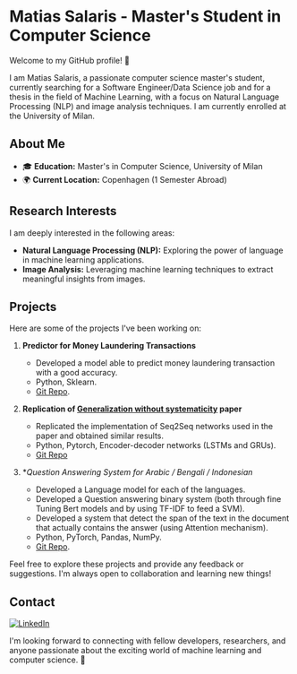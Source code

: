 # Matias Salaris - Master's Student in Computer Science

Welcome to my GitHub profile! 👋

I am Matias Salaris, a passionate computer science master's student, currently searching for a Software Engineer/Data Science job and for a thesis in the field of Machine Learning, with a focus on Natural Language Processing (NLP) and image analysis techniques. I am currently enrolled at the University of Milan.
## About Me

- 🎓 **Education:** Master's in Computer Science, University of Milan
- 🌍 **Current Location:** Copenhagen (1 Semester Abroad)

## Research Interests

I am deeply interested in the following areas:

- **Natural Language Processing (NLP):** Exploring the power of language in machine learning applications.
- **Image Analysis:** Leveraging machine learning techniques to extract meaningful insights from images.

## Projects

Here are some of the projects I've been working on:

1. **Predictor for Money Laundering Transactions**
   - Developed a model able to predict money laundering transaction with a good accuracy.
   - Python, Sklearn.
   - [Git Repo](https://github.com/MatiasSalaris/AMD-SM2L-2022-23-project/tree/main).

2. **Replication of [Generalization without systematicity](https://arxiv.org/abs/1711.00350) paper**
   - Replicated the implementation of Seq2Seq networks used in the paper and obtained similar results.
   - Python, Pytorch, Encoder-decoder networks (LSTMs and GRUs).
   - [Git Repo](https://github.com/MatiasSalaris/SCAN_Replication/tree/main)

3. **Question Answering System for Arabic / Bengali / Indonesian*
   - Developed a Language model for each of the languages.
   - Developed a Question answering binary system (both through fine Tuning Bert models and by using TF-IDF to feed a SVM).
   - Developed a system that detect the span of the text in the document that actually contains the answer (using Attention mechanism).
   - Python, PyTorch, Pandas, NumPy.
   - [Git Repo](https://github.com/TokeReines/08_NLP/tree/main/examn).

Feel free to explore these projects and provide any feedback or suggestions. I'm always open to collaboration and learning new things!

## Contact

[![LinkedIn](https://img.shields.io/badge/Linkedin-%230077B5.svg?style=flat&logo=linkedin&logoColor=white)](https://www.linkedin.com/in/matias-salaris-62352815a)


I'm looking forward to connecting with fellow developers, researchers, and anyone passionate about the exciting world of machine learning and computer science. 🚀

